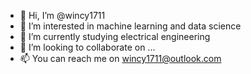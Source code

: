 - 👋 Hi, I’m @wincy1711
- 👀 I’m interested in machine learning and data science
- 🌱 I’m currently studying electrical engineering
- 💞️ I’m looking to collaborate on ...
- 📫 You can reach me on wincy1711@outlook.com

<!---
wincy1711/wincy1711 is a ✨ special ✨ repository because its `README.md` (this file) appears on your GitHub profile.
You can click the Preview link to take a look at your changes.
--->
